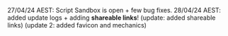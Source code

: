 27/04/24 AEST: Script Sandbox is open + few bug fixes.
28/04/24 AEST: added update logs + adding **shareable links**! (update: added shareable links) (update 2: added favicon and mechanics)
